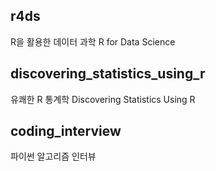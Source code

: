 ## r4ds
R을 활용한 데이터 과학
R for Data Science

## discovering_statistics_using_r
유쾌한 R 통계학
Discovering Statistics Using R

## coding_interview
파이썬 알고리즘 인터뷰

